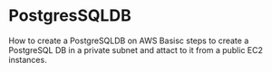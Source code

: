 # PostgresSQLDB
How to create a PostgreSQLDB on AWS 
Basisc steps to create a PostgreSQL DB in a private subnet and attact to it from a public EC2 instances.
